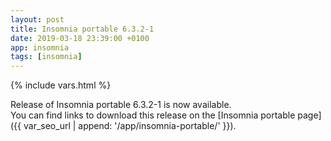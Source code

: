 ```yaml
---
layout: post
title: Insomnia portable 6.3.2-1
date: 2019-03-18 23:39:00 +0100
app: insomnia
tags: [insomnia]
---
```

{% include vars.html %}

Release of Insomnia portable 6.3.2-1 is now available.<br />
You can find links to download this release on the [Insomnia portable page]({{ var_seo_url | append: '/app/insomnia-portable/' }}).